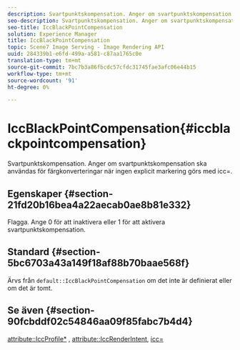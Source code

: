 ```yaml
---
description: Svartpunktskompensation. Anger om svartpunktskompensation ska användas för färgkonverteringar när ingen explicit markering görs med icc=.
seo-description: Svartpunktskompensation. Anger om svartpunktskompensation ska användas för färgkonverteringar när ingen explicit markering görs med icc=.
seo-title: IccBlackPointCompensation
solution: Experience Manager
title: IccBlackPointCompensation
topic: Scene7 Image Serving - Image Rendering API
uuid: 284339b1-e6fd-499a-a581-c87aa1765c0e
translation-type: tm+mt
source-git-commit: 7bc7b3a86fbcdc57cfdc31745fae3afc06e44b15
workflow-type: tm+mt
source-wordcount: '91'
ht-degree: 0%

---
```



# IccBlackPointCompensation{#iccblackpointcompensation}

Svartpunktskompensation. Anger om svartpunktskompensation ska användas för färgkonverteringar när ingen explicit markering görs med icc=.

## Egenskaper {#section-21fd20b16bea4a22aecab0ae8b81e332}

Flagga. Ange 0 för att inaktivera eller 1 för att aktivera svartpunktskompensation.

## Standard {#section-5bc6703a43a149f18af88b70baae568f}

Ärvs från `default::IccBlackPointCompensation` om det inte är definierat eller om det är tomt.

## Se även {#section-90fcbddf02c54846aa09f85fabc7b4d4}

[attribute::IccProfile*](../../../../../ir-api/material-cat/image-rendering-api-ref/c-ir-material-catalog/c-ir-attributes-reference/r-ir-iccprofilergb.md#reference-cdaad25b155646ffa382d722fd324b30) ,  [attribute::IccRenderIntent](../../../../../ir-api/material-cat/image-rendering-api-ref/c-ir-material-catalog/c-ir-attributes-reference/r-ir-iccrenderintent.md#reference-3b80b7a4c25545a593c5076f318b5c40),  [icc=](../../../../../ir-api/http-protocol/image-rendering-api-ref/c-ir-http-protocol-ref/c-ir-http-protocol-command-reference/r-ir-icc.md#reference-86a2fff3cef24982ad2063d977a16e06)
